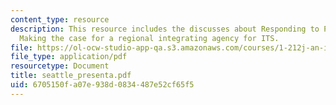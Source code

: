 ```yaml
---
content_type: resource
description: This resource includes the discusses about Responding to PSRC RFP, and
  Making the case for a regional integrating agency for ITS.
file: https://ol-ocw-studio-app-qa.s3.amazonaws.com/courses/1-212j-an-introduction-to-intelligent-transportation-systems-spring-2005/6705150fa07e938d0834487e52cf65f5_seattle_presenta.pdf
file_type: application/pdf
resourcetype: Document
title: seattle_presenta.pdf
uid: 6705150f-a07e-938d-0834-487e52cf65f5
---
```

